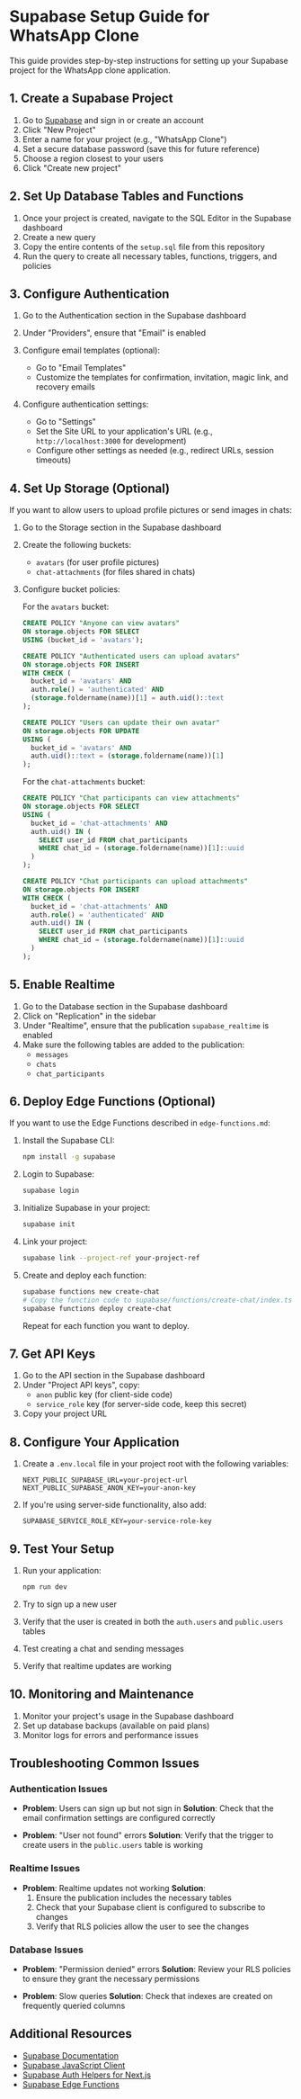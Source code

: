 # Supabase Setup Guide for WhatsApp Clone

This guide provides step-by-step instructions for setting up your Supabase project for the WhatsApp clone application.

## 1. Create a Supabase Project

1. Go to [Supabase](https://supabase.com) and sign in or create an account
2. Click "New Project"
3. Enter a name for your project (e.g., "WhatsApp Clone")
4. Set a secure database password (save this for future reference)
5. Choose a region closest to your users
6. Click "Create new project"

## 2. Set Up Database Tables and Functions

1. Once your project is created, navigate to the SQL Editor in the Supabase dashboard
2. Create a new query
3. Copy the entire contents of the `setup.sql` file from this repository
4. Run the query to create all necessary tables, functions, triggers, and policies

## 3. Configure Authentication

1. Go to the Authentication section in the Supabase dashboard
2. Under "Providers", ensure that "Email" is enabled
3. Configure email templates (optional):
   - Go to "Email Templates"
   - Customize the templates for confirmation, invitation, magic link, and recovery emails

4. Configure authentication settings:
   - Go to "Settings"
   - Set the Site URL to your application's URL (e.g., `http://localhost:3000` for development)
   - Configure other settings as needed (e.g., redirect URLs, session timeouts)

## 4. Set Up Storage (Optional)

If you want to allow users to upload profile pictures or send images in chats:

1. Go to the Storage section in the Supabase dashboard
2. Create the following buckets:
   - `avatars` (for user profile pictures)
   - `chat-attachments` (for files shared in chats)

3. Configure bucket policies:

   For the `avatars` bucket:
   ```sql
   CREATE POLICY "Anyone can view avatars"
   ON storage.objects FOR SELECT
   USING (bucket_id = 'avatars');

   CREATE POLICY "Authenticated users can upload avatars"
   ON storage.objects FOR INSERT
   WITH CHECK (
     bucket_id = 'avatars' AND
     auth.role() = 'authenticated' AND
     (storage.foldername(name))[1] = auth.uid()::text
   );

   CREATE POLICY "Users can update their own avatar"
   ON storage.objects FOR UPDATE
   USING (
     bucket_id = 'avatars' AND
     auth.uid()::text = (storage.foldername(name))[1]
   );
   ```

   For the `chat-attachments` bucket:
   ```sql
   CREATE POLICY "Chat participants can view attachments"
   ON storage.objects FOR SELECT
   USING (
     bucket_id = 'chat-attachments' AND
     auth.uid() IN (
       SELECT user_id FROM chat_participants
       WHERE chat_id = (storage.foldername(name))[1]::uuid
     )
   );

   CREATE POLICY "Chat participants can upload attachments"
   ON storage.objects FOR INSERT
   WITH CHECK (
     bucket_id = 'chat-attachments' AND
     auth.role() = 'authenticated' AND
     auth.uid() IN (
       SELECT user_id FROM chat_participants
       WHERE chat_id = (storage.foldername(name))[1]::uuid
     )
   );
   ```

## 5. Enable Realtime

1. Go to the Database section in the Supabase dashboard
2. Click on "Replication" in the sidebar
3. Under "Realtime", ensure that the publication `supabase_realtime` is enabled
4. Make sure the following tables are added to the publication:
   - `messages`
   - `chats`
   - `chat_participants`

## 6. Deploy Edge Functions (Optional)

If you want to use the Edge Functions described in `edge-functions.md`:

1. Install the Supabase CLI:
   ```bash
   npm install -g supabase
   ```

2. Login to Supabase:
   ```bash
   supabase login
   ```

3. Initialize Supabase in your project:
   ```bash
   supabase init
   ```

4. Link your project:
   ```bash
   supabase link --project-ref your-project-ref
   ```

5. Create and deploy each function:
   ```bash
   supabase functions new create-chat
   # Copy the function code to supabase/functions/create-chat/index.ts
   supabase functions deploy create-chat
   ```

   Repeat for each function you want to deploy.

## 7. Get API Keys

1. Go to the API section in the Supabase dashboard
2. Under "Project API keys", copy:
   - `anon` public key (for client-side code)
   - `service_role` key (for server-side code, keep this secret)
3. Copy your project URL

## 8. Configure Your Application

1. Create a `.env.local` file in your project root with the following variables:
   ```
   NEXT_PUBLIC_SUPABASE_URL=your-project-url
   NEXT_PUBLIC_SUPABASE_ANON_KEY=your-anon-key
   ```

2. If you're using server-side functionality, also add:
   ```
   SUPABASE_SERVICE_ROLE_KEY=your-service-role-key
   ```

## 9. Test Your Setup

1. Run your application:
   ```bash
   npm run dev
   ```

2. Try to sign up a new user
3. Verify that the user is created in both the `auth.users` and `public.users` tables
4. Test creating a chat and sending messages
5. Verify that realtime updates are working

## 10. Monitoring and Maintenance

1. Monitor your project's usage in the Supabase dashboard
2. Set up database backups (available on paid plans)
3. Monitor logs for errors and performance issues

## Troubleshooting Common Issues

### Authentication Issues

- **Problem**: Users can sign up but not sign in
  **Solution**: Check that the email confirmation settings are configured correctly

- **Problem**: "User not found" errors
  **Solution**: Verify that the trigger to create users in the `public.users` table is working

### Realtime Issues

- **Problem**: Realtime updates not working
  **Solution**: 
  1. Ensure the publication includes the necessary tables
  2. Check that your Supabase client is configured to subscribe to changes
  3. Verify that RLS policies allow the user to see the changes

### Database Issues

- **Problem**: "Permission denied" errors
  **Solution**: Review your RLS policies to ensure they grant the necessary permissions

- **Problem**: Slow queries
  **Solution**: Check that indexes are created on frequently queried columns

## Additional Resources

- [Supabase Documentation](https://supabase.com/docs)
- [Supabase JavaScript Client](https://supabase.com/docs/reference/javascript/introduction)
- [Supabase Auth Helpers for Next.js](https://supabase.com/docs/guides/auth/auth-helpers/nextjs)
- [Supabase Edge Functions](https://supabase.com/docs/guides/functions)
